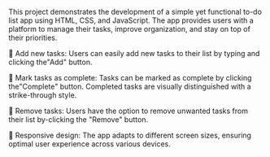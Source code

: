 This project demonstrates the development of a simple yet functional to-do list app using HTML, CSS,
and JavaScript. The app provides users with a platform to manage their tasks, improve organization, and
stay on top of their priorities.

 Add new tasks: Users can easily add new tasks to their list by typing and clicking the"Add" button.

 Mark tasks as complete: Tasks can be marked as complete by clicking the"Complete" button.
Completed tasks are visually distinguished with a strike-through style.

 Remove tasks: Users have the option to remove unwanted tasks from their list by-clicking the
"Remove" button.

 Responsive design: The app adapts to different screen sizes, ensuring optimal user experience
across various devices.
